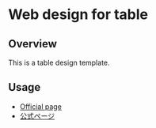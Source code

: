 # Web design for table

## Overview

This is a table design template.

## Usage

- [Official page](https://it.noknow.info/en/project/noknow-web-design/component/table)
- [公式ページ](https://it.noknow.info/ja/project/noknow-web-design/component/table)

